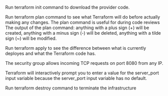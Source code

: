Run terraform init command to download the provider code.

Run terraform plan command to see what Terraform will do before actually making any changes.
The plan command is useful for during code reviews
The output of the plan command: anything with a plus sign (+) will be created, anything with a minus sign (-) will be deleted, anything with a tilde sign (~) will be modified.

Run terraform apply to see the difference between what is currently deployes and what the Terraform code has.

The security group allows incoming TCP requests on port 8080 from any IP.

Terraform will interactively prompt you to enter a value for the server_port input variable because the server_port input variable has no default.

Run terraform destroy command to terminate the infrastructure